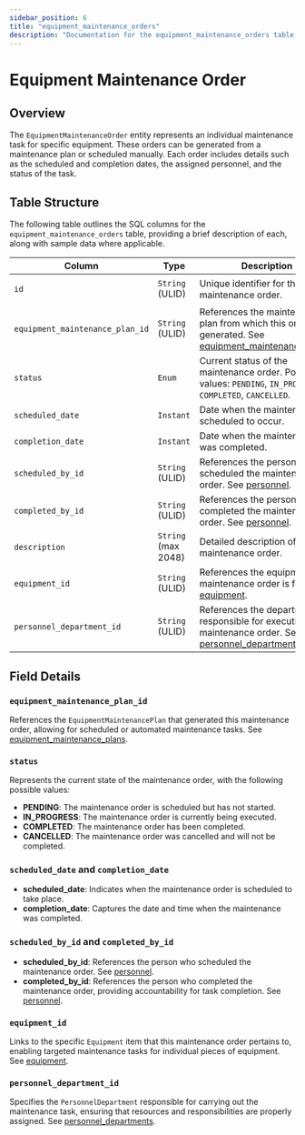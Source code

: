 ```yaml
---
sidebar_position: 6
title: "equipment_maintenance_orders"
description: "Documentation for the equipment_maintenance_orders table, outlining its columns and structure."
---
```


# Equipment Maintenance Order

## Overview

The `EquipmentMaintenanceOrder` entity represents an individual maintenance task for specific equipment. These orders
can be generated from a maintenance plan or scheduled manually. Each order includes details such as the scheduled and
completion dates, the assigned personnel, and the status of the task.

## Table Structure

The following table outlines the SQL columns for the `equipment_maintenance_orders` table, providing a brief description
of each, along with sample data where applicable.

| Column                          | Type                | Description                                                                                                                                               | Example                        |
|---------------------------------|---------------------|-----------------------------------------------------------------------------------------------------------------------------------------------------------|--------------------------------|
| `id`                            | `String` (ULID)     | Unique identifier for the maintenance order.                                                                                                              | `01JAP8RJBN-8ZTPXSGY-J9GSDPE1` |
| `equipment_maintenance_plan_id` | `String` (ULID)     | References the maintenance plan from which this order was generated. See [equipment_maintenance_plans](../equipment-model/equipment-maintenance-plan.md). | `01JAP8R5RT-3FPXQABY-7KQZT6VF` |
| `status`                        | `Enum`              | Current status of the maintenance order. Possible values: `PENDING`, `IN_PROGRESS`, `COMPLETED`, `CANCELLED`.                                             | `PENDING`                      |
| `scheduled_date`                | `Instant`           | Date when the maintenance is scheduled to occur.                                                                                                          | `2024-05-10T08:00:00Z`         |
| `completion_date`               | `Instant`           | Date when the maintenance was completed.                                                                                                                  | `2024-05-10T15:00:00Z`         |
| `scheduled_by_id`               | `String` (ULID)     | References the person who scheduled the maintenance order. See [personnel](../personnel-model/personnel.md).                                              | `01JAP8RJBN-4VYZUKE1-LY2QHV8X` |
| `completed_by_id`               | `String` (ULID)     | References the person who completed the maintenance order. See [personnel](../personnel-model/personnel.md).                                              | `01JAP8RJBN-8ZTPXSGY-J9GSDPE1` |
| `description`                   | `String` (max 2048) | Detailed description of the maintenance order.                                                                                                            | `Quarterly check on forklift.` |
| `equipment_id`                  | `String` (ULID)     | References the equipment this maintenance order is for. See [equipment](../equipment-model/equipment.md).                                                 | `01JAP8RJBN-9WTGQRQW-Y3XCRTXF` |
| `personnel_department_id`       | `String` (ULID)     | References the department responsible for executing the maintenance order. See [personnel_departments](../personnel-model/personnel-department.md).       | `01JAP8RJBN-7KQZT6VF-Q5VUZYPW` |

## Field Details

### `equipment_maintenance_plan_id`

References the `EquipmentMaintenancePlan` that generated this maintenance order, allowing for scheduled or automated
maintenance tasks.
See [equipment_maintenance_plans](../equipment-model/equipment-maintenance-plan.md).

### `status`

Represents the current state of the maintenance order, with the following possible values:

- **PENDING**: The maintenance order is scheduled but has not started.
- **IN_PROGRESS**: The maintenance order is currently being executed.
- **COMPLETED**: The maintenance order has been completed.
- **CANCELLED**: The maintenance order was cancelled and will not be completed.

### `scheduled_date` and `completion_date`

- **scheduled_date**: Indicates when the maintenance order is scheduled to take place.
- **completion_date**: Captures the date and time when the maintenance was completed.

### `scheduled_by_id` and `completed_by_id`

- **scheduled_by_id**: References the person who scheduled the maintenance order.
  See [personnel](../personnel-model/personnel.md).
- **completed_by_id**: References the person who completed the maintenance order, providing accountability for task
  completion. See [personnel](../personnel-model/personnel.md).

### `equipment_id`

Links to the specific `Equipment` item that this maintenance order pertains to, enabling targeted maintenance tasks for
individual pieces of equipment. See [equipment](../equipment-model/equipment.md).

### `personnel_department_id`

Specifies the `PersonnelDepartment` responsible for carrying out the maintenance task, ensuring that resources and
responsibilities are properly assigned.
See [personnel_departments](../personnel-model/personnel-department.md).
